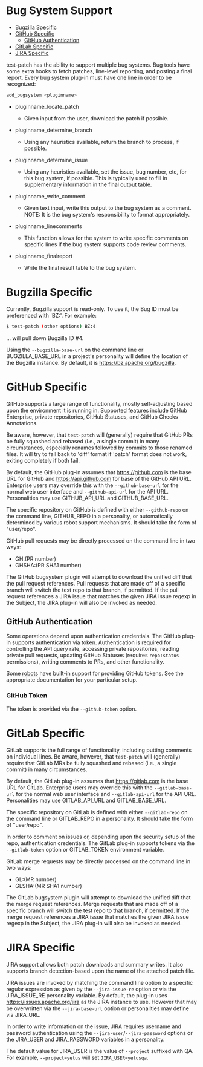 <!---
  Licensed to the Apache Software Foundation (ASF) under one
  or more contributor license agreements.  See the NOTICE file
  distributed with this work for additional information
  regarding copyright ownership.  The ASF licenses this file
  to you under the Apache License, Version 2.0 (the
  "License"); you may not use this file except in compliance
  with the License.  You may obtain a copy of the License at

    http://www.apache.org/licenses/LICENSE-2.0

  Unless required by applicable law or agreed to in writing,
  software distributed under the License is distributed on an
  "AS IS" BASIS, WITHOUT WARRANTIES OR CONDITIONS OF ANY
  KIND, either express or implied.  See the License for the
  specific language governing permissions and limitations
  under the License.
-->

# Bug System Support

<!-- MarkdownTOC levels="1,2" autolink="true" indent="  " bullets="*" bracket="round" -->

* [Bugzilla Specific](#bugzilla-specific)
* [GitHub Specific](#github-specific)
  * [GitHub Authentication](#github-authentication)
* [GitLab Specific](#gitlab-specific)
* [JIRA Specific](#jira-specific)

<!-- /MarkdownTOC -->

test-patch has the ability to support multiple bug systems.  Bug tools have some extra hooks to fetch patches, line-level reporting, and posting a final report. Every bug system plug-in must have one line in order to be recognized:

```bash
add_bugsystem <pluginname>
```

* pluginname\_locate\_patch
  * Given input from the user, download the patch if possible.

* pluginname\_determine\_branch
  * Using any heuristics available, return the branch to process, if possible.

* pluginname\_determine\_issue
  * Using any heuristics available, set the issue, bug number, etc, for this bug system, if possible.  This is typically used to fill in supplementary information in the final output table.

* pluginname\_write\_comment
  * Given text input, write this output to the bug system as a comment.  NOTE: It is the bug system's responsibility to format appropriately.

* pluginname\_linecomments
  * This function allows for the system to write specific comments on specific lines if the bug system supports code review comments.

* pluginname\_finalreport
  * Write the final result table to the bug system.

# Bugzilla Specific

Currently, Bugzilla support is read-only.  To use it, the Bug ID must be preferenced with 'BZ:'.  For example:

```bash
$ test-patch (other options) BZ:4
```

... will pull down Bugzilla ID #4.

Using the `--bugzilla-base-url` on the command line or BUGZILLA\_BASE\_URL in a project's personality will define the location of the Bugzilla instance.  By default, it is <https://bz.apache.org/bugzilla>.

# GitHub Specific

GitHub supports a large range of functionality, mostly self-adjusting based upon the
environment it is running in.  Supported features include GitHub Enterprise, private
repositories, GitHub Statuses, and GitHub Checks Annotations.

Be aware, however, that `test-patch` will (generally) require
that GitHub PRs be fully squashed and rebased (i.e., a single commit) in many
circumstances, especially renames followed by commits to those renamed files.  It will
try to fall back to 'diff' format if 'patch' format does not work, exiting
completely if both fail.

By default, the GitHub plug-in assumes that <https://github.com> is the base URL
for GitHub and <https://api.github.com> for base of the GitHub API URL.  Enterprise
users may override this with the `--github-base-url` for the normal web user
interface and `--github-api-url` for the API URL.  Personalities may use
GITHUB\_API\_URL and GITHUB\_BASE\_URL.

The specific repository on GitHub is defined with either `--github-repo` on the
command line, GITHUB\_REPO in a personality, or automatically determined by various
robot support mechanisms.  It should take the form of "user/repo".

GitHub pull requests may be directly processed on the command line in two ways:

* GH:(PR number)
* GHSHA:(PR SHA1 number)

The GitHub bugsystem plugin will attempt to download the unified diff that the pull request references.
Pull requests that are made off of a specific branch will switch the test repo to that branch, if permitted.  If the pull request references a JIRA issue that matches the given JIRA issue regexp in the Subject, the JIRA plug-in will also be invoked as needed.

## GitHub Authentication

Some operations depend upon authentication credentials.  The GitHub plug-in
supports authentication via token.  Authentication is
required for controlling the API query rate, accessing private repositories,
reading private pull requests, updating GitHub Statuses (requires
`repo:status` permissions), writing comments to PRs, and other functionality.

Some [robots](../robots) have built-in support for providing GitHub tokens.  See
the appropriate documentation for your particular setup.

### GitHub Token

The token is provided via the `--github-token` option.

# GitLab Specific

GitLab supports the full range of functionality, including putting comments on individual lines.  Be aware, however, that `test-patch` will (generally) require that GitLab MRs be fully squashed and rebased (i.e., a single commit) in many circumstances.

By default, the GitLab plug-in assumes that <https://gitlab.com> is the base URL for GitLab.  Enterprise users may override this with the `--gitlab-base-url` for the normal web user interface and `--gitlab-api-url` for the API URL.  Personalities may use GITLAB\_API\_URL and GITLAB\_BASE\_URL.

The specific repository on GitLab is defined with either `--gitlab-repo` on the command line or GITLAB\_REPO in a personality.  It should take the form of "user/repo".

In order to comment on issues or, depending upon the security setup of the repo, authentication credentials.  The GitLab plug-in supports tokens via the `--gitlab-token` option or GITLAB\_TOKEN environment variable.

GitLab merge requests may be directly processed on the command line in two ways:

* GL:(MR number)
* GLSHA:(MR SHA1 number)

The GitLab bugsystem plugin will attempt to download the unified diff that the merge request references.
Merge requests that are made off of a specific branch will switch the test repo to that branch, if permitted.  If the merge request references a JIRA issue that matches the given JIRA issue regexp in the Subject, the JIRA plug-in will also be invoked as needed.

# JIRA Specific

JIRA support allows both patch downloads and summary writes.  It also supports branch detection-based upon the name of the attached patch file.

JIRA issues are invoked by matching the command line option to a specific regular expression as given by the `--jira-issue-re` option or via the JIRA\_ISSUE\_RE personality variable.  By default, the plug-in uses <https://issues.apache.org/jira> as the JIRA instance to use.  However that may be overwritten via the `--jira-base-url` option or personalities may define via JIRA\_URL.

In order to write information on the issue, JIRA requires username and password authentication using the `--jira-user`/`--jira-password` options or the JIRA\_USER and JIRA\_PASSWORD variables in a personality.

The default value for JIRA\_USER is the value of `--project` suffixed with QA.  For example,
`--project=yetus` will set `JIRA_USER=yetusqa`.
